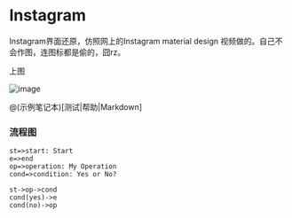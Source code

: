 Instagram
=========

Instagram界面还原，仿照网上的Instagram material design 视频做的。自己不会作图，连图标都是偷的，囧rz。

上图

![image](https://raw.githubusercontent.com/RoyWallace/Instagram/master/gif/instagram1.gif)


@(示例笔记本)[测试|帮助|Markdown]

### 流程图
```flow
st=>start: Start
e=>end
op=>operation: My Operation
cond=>condition: Yes or No?

st->op->cond
cond(yes)->e
cond(no)->op
```
